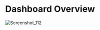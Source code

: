 # Dashboard Overview
![Screenshot_112](https://github.com/user-attachments/assets/5f7878dd-e04e-45be-b6d7-afbfbde32a1b)
